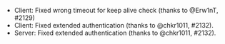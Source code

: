 * Client: Fixed wrong timeout for keep alive check (thanks to @Erw1nT, #2129)
* Client: Fixed extended authentication (thanks to @chkr1011, #2132).
* Server: Fixed extended authentication (thanks to @chkr1011, #2132).